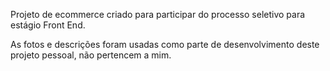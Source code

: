 Projeto de ecommerce criado para participar do processo seletivo para estágio Front End.

As fotos e descrições foram usadas como parte de desenvolvimento deste projeto pessoal, não pertencem a mim.
